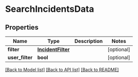 # SearchIncidentsData

## Properties
Name | Type | Description | Notes
------------ | ------------- | ------------- | -------------
**filter** | [**IncidentFilter**](IncidentFilter.md) |  | [optional] 
**user_filter** | **bool** |  | [optional] 

[[Back to Model list]](README.md#documentation-for-models) [[Back to API list]](README.md#documentation-for-api-endpoints) [[Back to README]](README.md)


